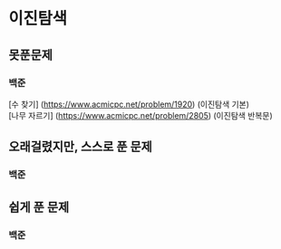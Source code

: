 # 이진탐색

## 못푼문제
### 백준
[수 찾기] (https://www.acmicpc.net/problem/1920) (이진탐색 기본) <br>
[나무 자르기] (https://www.acmicpc.net/problem/2805) (이진탐색 반복문)

## 오래걸렸지만, 스스로 푼 문제
### 백준

## 쉽게 푼 문제
### 백준
